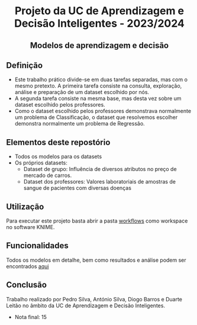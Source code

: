 <h1 align="center">Projeto da UC de Aprendizagem e Decisão Inteligentes - 2023/2024</h1>
<h2 align="center">Modelos de aprendizagem e decisão</h2>

## Definição
- Este trabalho prático divide-se em duas tarefas separadas, mas com o mesmo pretexto. A primeira tarefa consiste na consulta, exploração, análise e preparação de um dataset escolhido por nós.
- A segunda tarefa consiste na mesma base, mas desta vez sobre um dataset escolhido pelos professores.
- Como o dataset escolhido pelos professores demonstrava normalmente um problema de Classificação, o dataset que resolvemos escolher demonstra normalmente um problema de Regressão.

## Elementos deste repostório
- Todos os modelos para os datasets
- Os próprios datasets:
  - Dataset de grupo: Influência de diversos atributos no preço de mercado de carros.
  - Dataset dos professores: Valores laboratoriais de amostras de sangue de pacientes com diversas doenças

## Utilização
Para executar este projeto basta abrir a pasta [workflows](https://github.com/Pedrosilva03/adi-learning-models/tree/main/workflows) como workspace no software KNIME.

## Funcionalidades
Todos os modelos em detalhe, bem como resultados e análise podem ser encontrados [aqui](https://github.com/Pedrosilva03/adi-learning-models/blob/main/Relat%C3%B3rio_ADI_Grupo9.pdf)

## Conclusão
Trabalho realizado por Pedro Silva, António Silva, Diogo Barros e Duarte Leitão no âmbito da UC de Aprendizagem e Decisão Inteligentes.
- Nota final: 15
